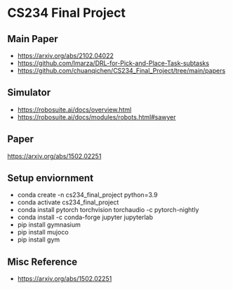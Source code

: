 # CS234 Final Project

## Main Paper
* https://arxiv.org/abs/2102.04022
* https://github.com/lmarza/DRL-for-Pick-and-Place-Task-subtasks
* https://github.com/chuanqichen/CS234_Final_Project/tree/main/papers


## Simulator
* https://robosuite.ai/docs/overview.html
* https://robosuite.ai/docs/modules/robots.html#sawyer


## Paper
https://arxiv.org/abs/1502.02251

## Setup enviornment 
*  conda create -n cs234_final_project python=3.9
*  conda activate cs234_final_project
*  conda install pytorch torchvision torchaudio -c pytorch-nightly
*  conda install -c conda-forge jupyter jupyterlab
*  pip install gymnasium
*  pip install mujoco
*  pip install gym

## Misc Reference 
* https://arxiv.org/abs/1502.02251
